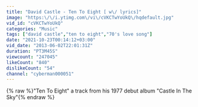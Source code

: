 ```yaml
---
title: "David Castle - Ten To Eight [ w\/ lyrics]"
image: "https:\/\/i.ytimg.com\/vi\/cVKCTwYoUkQ\/hqdefault.jpg"
vid_id: "cVKCTwYoUkQ"
categories: "Music"
tags: ["david castle","ten to eight","70's love song"]
date: "2021-10-23T00:14:12+03:00"
vid_date: "2013-06-02T22:01:31Z"
duration: "PT3M45S"
viewcount: "247045"
likeCount: "840"
dislikeCount: "54"
channel: "cyberman000051"
---
```

{% raw %}&quot;Ten To Eight&quot; a track from his 1977 debut album &quot;Castle In The Sky&quot;{% endraw %}
